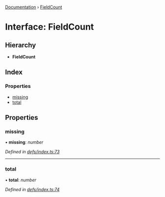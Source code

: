 [Documentation](../README.md) › [FieldCount](fieldcount.md)

# Interface: FieldCount

## Hierarchy

* **FieldCount**

## Index

### Properties

* [missing](fieldcount.md#missing)
* [total](fieldcount.md#total)

## Properties

###  missing

• **missing**: *number*

*Defined in [defs/index.ts:73](https://github.com/badbatch/graphql-box/blob/313a3bd/packages/cache-manager/src/defs/index.ts#L73)*

___

###  total

• **total**: *number*

*Defined in [defs/index.ts:74](https://github.com/badbatch/graphql-box/blob/313a3bd/packages/cache-manager/src/defs/index.ts#L74)*
